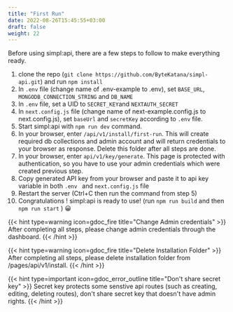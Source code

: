 ```yaml
---
title: "First Run"
date: 2022-08-26T15:45:55+03:00
draft: false
weight: 22
---
```

Before using simpl:api, there are a few steps to follow to make everything ready.

1. clone the repo (`git clone https://github.com/ByteKatana/simpl-api.git`) and run `npm install`
2. In `.env` file (change name of .env-example to .env), set  `BASE_URL`, `MONGODB_CONNECTION_STRING` and `DB_NAME`
3. In `.env` file, set a UID to `SECRET_KEY`and `NEXTAUTH_SECRET`
4. In `next.config.js` file (change name of next-example.config.js to next.config.js), set `baseUrl` and `secretKey` according to `.env` file.
5. Start simpl:api with `npm run dev` command.
6. In your browser, enter `/api/v1/install/first-run`. This will create required db collections and admin account and will return credentials to your browser as response. Delete this folder after all steps are done.
7. In your browser, enter `api/v1/key/generate`. This page is protected with authentication, so you have to use your admin credentials which were created previous step.
8. Copy generated API key from your browser and paste it to api key variable in both `.env ` and `next.config.js` file
9. Restart the server (Ctrl+C then run the command from step 5)
10. Congratulations ! simpl:api is ready to use! (run `npm run build` and then `npm run start` ) 😀

{{< hint type=warning icon=gdoc_fire title="Change Admin credentials" >}}
After completing all steps, please change admin credentials through the dashboard.
{{< /hint >}}

{{< hint type=warning icon=gdoc_fire title="Delete Installation Folder" >}}
After completing all steps, please delete installation folder from /pages/api/v1/install.
{{< /hint >}}

{{< hint type=important icon=gdoc_error_outline title="Don't share secret key" >}}
Secret key protects some senstive api routes (such as creating, editing, deleting routes), don't share secret key that doesn't have admin rights.
{{< /hint >}}
